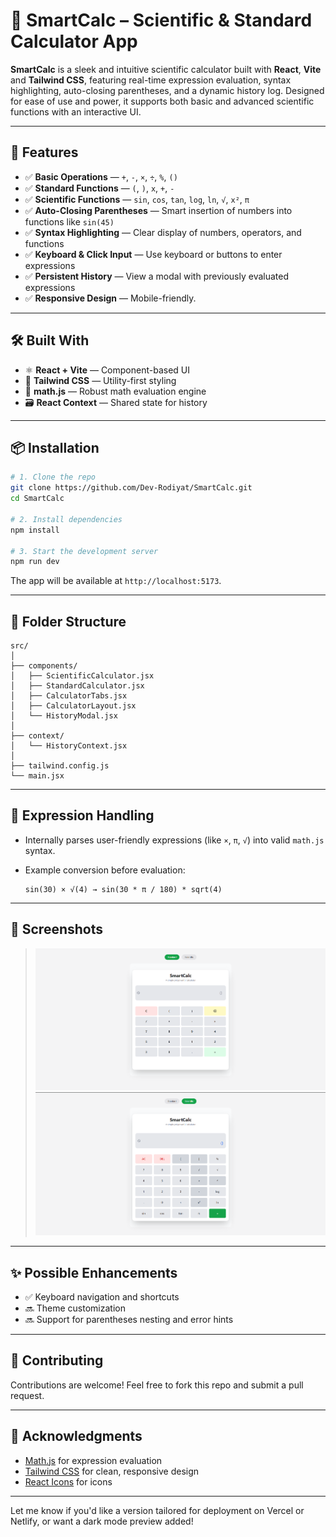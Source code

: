# 🧠 SmartCalc – Scientific & Standard Calculator App

**SmartCalc** is a sleek and intuitive scientific calculator built with **React**, **Vite** and **Tailwind CSS**, featuring real-time expression evaluation, syntax highlighting, auto-closing parentheses, and a dynamic history log. Designed for ease of use and power, it supports both basic and advanced scientific functions with an interactive UI.

---

## 🚀 Features

* ✅ **Basic Operations** — `+`, `-`, `×`, `÷`, `%`, `()`
* ✅ **Standard Functions** — `(`, `)`, `x`, `+`, `-`
* ✅ **Scientific Functions** — `sin`, `cos`, `tan`, `log`, `ln`, `√`, `x²`, `π`
* ✅ **Auto-Closing Parentheses** — Smart insertion of numbers into functions like `sin(45)`
* ✅ **Syntax Highlighting** — Clear display of numbers, operators, and functions
* ✅ **Keyboard & Click Input** — Use keyboard or buttons to enter expressions
* ✅ **Persistent History** — View a modal with previously evaluated expressions
* ✅ **Responsive Design** — Mobile-friendly.

---

## 🛠️ Built With

* ⚛️ **React + Vite** — Component-based UI
* 🎨 **Tailwind CSS** — Utility-first styling
* 🧮 **math.js** — Robust math evaluation engine
* 🗃️ **React Context** — Shared state for history

---

## 📦 Installation

```bash
# 1. Clone the repo
git clone https://github.com/Dev-Rodiyat/SmartCalc.git
cd SmartCalc

# 2. Install dependencies
npm install

# 3. Start the development server
npm run dev
```

The app will be available at `http://localhost:5173`.

---

## 📁 Folder Structure

```
src/
│
├── components/
│   ├── ScientificCalculator.jsx
│   ├── StandardCalculator.jsx
│   ├── CalculatorTabs.jsx
│   ├── CalculatorLayout.jsx
│   └── HistoryModal.jsx
│
├── context/
│   └── HistoryContext.jsx
│
├── tailwind.config.js
└── main.jsx
```

---

## 🧠 Expression Handling

* Internally parses user-friendly expressions (like `×`, `π`, `√`) into valid `math.js` syntax.
* Example conversion before evaluation:

  ```
  sin(30) × √(4) → sin(30 * π / 180) * sqrt(4)
  ```

---

## 📸 Screenshots

> ![Standard Calculator](image.png) ![Scientific Calculator](image-1.png)

---

## ✨ Possible Enhancements

* ✅ Keyboard navigation and shortcuts
* 🔜 Theme customization
* 🔜 Support for parentheses nesting and error hints

---

## 🤝 Contributing

Contributions are welcome! Feel free to fork this repo and submit a pull request.

---

## 🙌 Acknowledgments

* [Math.js](https://mathjs.org/) for expression evaluation
* [Tailwind CSS](https://tailwindcss.com/) for clean, responsive design
* [React Icons](https://react-icons.github.io/react-icons/) for icons

---

Let me know if you'd like a version tailored for deployment on Vercel or Netlify, or want a dark mode preview added!
